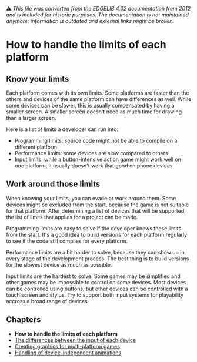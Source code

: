 :warning: _This file was converted from the EDGELIB 4.02 documentation from 2012 and is included for historic purposes. The documentation is not maintained anymore: information is outdated and external links might be broken._

# How to handle the limits of each platform

## Know your limits
Each platform comes with its own limits. Some platforms are faster than the others and devices of the same platform can have differences as well. While some devices can be slower, this is usually compensated by having a smaller screen. A smaller screen doesn't need as much time for drawing than a larger screen.

Here is a list of limits a developer can run into:

* Programming limits: source code might not be able to compile on a different platform
* Performance limits: some devices are slow compared to others
* Input limits: while a button-intensive action game might work well on one platform, it usually doesn't work that good on phone devices.

## Work around those limits
When knowing your limits, you can evade or work around them. Some devices might be excluded from the start, because the game is not suitable for that platform. After determining a list of devices that will be supported, the list of limits that applies for a project can be made.

Programming limits are easy to solve if the developer knows these limits from the start. It's a good idea to build versions for each platform regularly to see if the code still compiles for every platform.

Performance limits are a bit harder to solve, because they can show up in every stage of the development process. The best thing is to build versions for the slowest device as much as possible.

Input limits are the hardest to solve. Some games may be simplified and other games may be impossible to control on some devices. Most devices can be controlled using buttons, but other devices can be controlled with a touch screen and stylus. Try to support both input systems for playability accross a broad range of devices.

## Chapters
* **How to handle the limits of each platform**
* [The differences between the input of each device](tutorials_multiplatform_inputdifferences.md)
* [Creating graphics for multi-platform games](tutorials_multiplatform_graphics.md)
* [Handling of device-independent animations](tutorials_multiplatform_animations.md)

